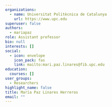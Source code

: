 ```yaml
---
organizations:
  - name: Universitat Politècnica de Catalunya
    url: https://www.upc.edu
superuser: false
authors:
  - mariapaz
role: Assistant professor
bio: null
interests: []
social:
  - icon: envelope
    icon_pack: fas
    link: mailto:mari.paz.linares@fib.upc.edu
education:
  courses: []
user_groups:
  - Researchers
highlight_name: false
title: María Paz Linares Herreros
email: ""
---
```

